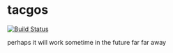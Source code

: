 # tacgos
[![Build Status](https://travis-ci.org/tkschmidt/tacgos.svg)](https://travis-ci.org/tkschmidt/tacgos)

perhaps it will work sometime in the future
far far away
